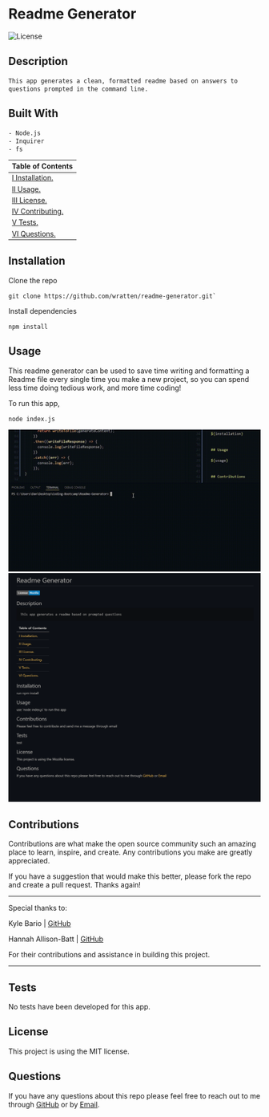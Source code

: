 # Readme Generator

![License](https://img.shields.io/badge/License-MIT-blue)

## Description

    This app generates a clean, formatted readme based on answers to questions prompted in the command line.

## Built With

```
- Node.js
- Inquirer
- fs
```

| Table of Contents                 |
| --------------------------------- |
| [I Installation.](#installation)  |
| [II Usage.](#usage)               |
| [III License.](#licenses)         |
| [IV Contributing.](#contributing) |
| [V Tests.](#tests)                |
| [VI Questions.](#questions)       |

## Installation

Clone the repo

```
git clone https://github.com/wratten/readme-generator.git`
```

Install dependencies

```
npm install
```

## Usage

This readme generator can be used to save time writing and formatting a Readme file every single time you make a new project, so you can spend less time doing tedious work, and more time coding!

To run this app,

```
node index.js
```

![](display.gif)
![](photo.PNG)

## Contributions

Contributions are what make the open source community such an amazing place to learn, inspire, and create. Any contributions you make are greatly appreciated.

If you have a suggestion that would make this better, please fork the repo and create a pull request. Thanks again!

---

Special thanks to:

Kyle Bario | [GitHub](https://github.com/kbario)

Hannah Allison-Batt | [GitHub](https://github.com/HannahAB777)

For their contributions and assistance in building this project.

---

## Tests

No tests have been developed for this app.

## License

This project is using the MIT license.

## Questions

If you have any questions about this repo please feel free to reach out to me through [GitHub](https://github.com/Wratten) or by [Email](mailto:daniel.wratten@gmail.com).
